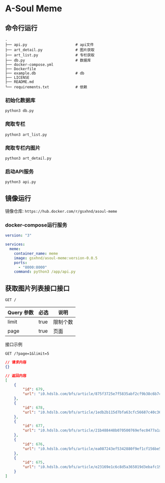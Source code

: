 # A-Soul Meme

## 命令行运行

```shell
.
├── api.py                      # api文件
├── art_detail.py               # 图片获取
├── art_list.py					# 专栏获取
├── db.py						# 数据库
├── docker-compose.yml
├── Dockerfile
├── example.db					# db
├── LICENSE
├── README.md
└── requirements.txt			# 依赖
```

### 初始化数据库

`python3 db.py`

### 爬取专栏

`python3 art_list.py`

### 爬取专栏内图片

`python3 art_detail.py`

### 启动API服务

`python3 api.py`



## 镜像运行

镜像仓库: `https://hub.docker.com/r/gsxhnd/asoul-meme`

### docker-compose运行服务

```yaml
version: "3"

services:
  meme:
    container_name: meme
    image: gsxhnd/asoul-meme:version-0.0.5
    ports:
      - "8000:8000"
    command: python3 /app/api.py
```



## 获取图片列表接口接口



```http
GET /
```

| Query 参数 | 必选 | 说明     |
| :--------- | :--- | -------- |
| limit      | true | 限制个数 |
| page       | true | 页面     |

接口示例

```http
GET /?page=1&limit=5
```

```json
// 请求内容
{}
```

```json
// 返回内容
[
    {
        "id": 679,
        "url": "i0.hdslb.com/bfs/article/875f3725e7f5835abf2cf9b38c6b7c887932467e.jpg"
    },
    {
        "id": 678,
        "url": "i0.hdslb.com/bfs/article/1edb2b115d7bfa63cfc56687c40c36df2383b83f.jpg"
    },
    {
        "id": 677,
        "url": "i0.hdslb.com/bfs/article/21b488448b070500769efec0477a1ab6ddccef7f.jpg"
    },
    {
        "id": 676,
        "url": "i0.hdslb.com/bfs/article/ea087243ef5342880f9ef1cf156be5d7c6d6dbaa.jpg"
    },
    {
        "id": 675,
        "url": "i0.hdslb.com/bfs/article/e23169e1c6c8d5a365019d3ebafc19b321065e43.jpg"
    }
]
```
